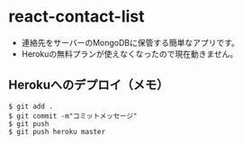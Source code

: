 # react-contact-list
* 連絡先をサーバーのMongoDBに保管する簡単なアプリです。
* Herokuの無料プランが使えなくなったので現在動きません。

## Herokuへのデプロイ（メモ）
``` 
$ git add .
$ git commit -m"コミットメッセージ"
$ git push
$ git push heroku master
```
